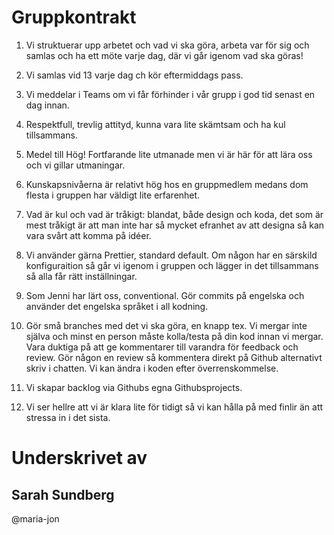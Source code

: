 # Gruppkontrakt
1. Vi struktuerar upp arbetet och vad vi ska göra, arbeta var för sig och samlas och ha ett möte varje dag, där vi går igenom vad ska göras!

2. Vi samlas vid 13 varje dag ch kör eftermiddags pass. 

3. Vi meddelar i Teams om vi får förhinder i vår grupp i god tid senast en dag innan. 

4. Respektfull, trevlig attityd, kunna vara lite skämtsam och ha kul tillsammans.

5. Medel till Hög! Fortfarande lite utmanade men vi är här för att lära oss och vi gillar utmaningar. 

6. Kunskapsnivåerna är relativt hög hos en gruppmedlem medans dom flesta i gruppen har väldigt lite erfarenhet. 

7. Vad är kul och vad är tråkigt: blandat, både design och koda, det som är mest tråkigt är att man inte har så mycket efranhet av att designa så kan vara svårt att komma på idéer. 

8. Vi använder gärna Prettier, standard default. Om någon har en särskild konfiguraition så går vi igenom i gruppen och lägger in det tillsammans så alla får rätt inställningar. 

9. Som Jenni har lärt oss, conventional. Gör commits på engelska och använder det engelska språket i all kodning.

10. Gör små branches med det vi ska göra, en knapp tex. Vi mergar inte själva och minst en person måste kolla/testa på din kod innan vi mergar. Vara duktiga på att ge kommentarer till varandra för feedback och review. Gör någon en review så kommentera direkt på Github alternativt skriv i chatten. Vi kan ändra i koden efter överrenskommelse.

11. Vi skapar backlog via Githubs egna Githubsprojects. 

12. Vi ser hellre att vi är klara lite för tidigt så vi kan hålla på med finlir än att stressa in i det sista.

# Underskrivet av
## Sarah Sundberg

@maria-jon
